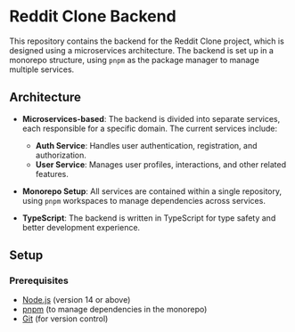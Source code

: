# Reddit Clone Backend

This repository contains the backend for the Reddit Clone project, which is designed using a microservices architecture. The backend is set up in a monorepo structure, using `pnpm` as the package manager to manage multiple services.

## Architecture

- **Microservices-based**: The backend is divided into separate services, each responsible for a specific domain. The current services include:

  - **Auth Service**: Handles user authentication, registration, and authorization.
  - **User Service**: Manages user profiles, interactions, and other related features.

- **Monorepo Setup**: All services are contained within a single repository, using `pnpm` workspaces to manage dependencies across services.

- **TypeScript**: The backend is written in TypeScript for type safety and better development experience.

## Setup

### Prerequisites

- [Node.js](https://nodejs.org/) (version 14 or above)
- [pnpm](https://pnpm.io/) (to manage dependencies in the monorepo)
- [Git](https://git-scm.com/) (for version control)
